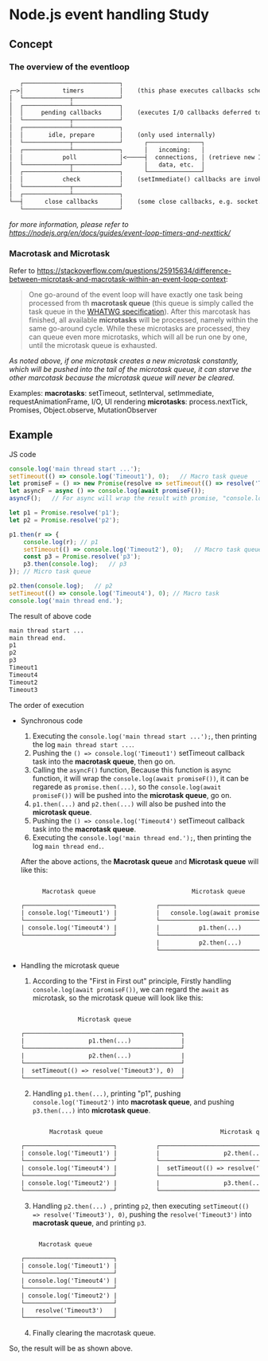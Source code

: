 # Node.js event handling Study

## Concept

### The overview of the eventloop

```txt
   ┌───────────────────────────┐
┌─>│           timers          │    (this phase executes callbacks scheduled by setTimeout() and setInterval())
│  └─────────────┬─────────────┘
│  ┌─────────────┴─────────────┐
│  │     pending callbacks     │    (executes I/O callbacks deferred to the next loop iteration.)
│  └─────────────┬─────────────┘
│  ┌─────────────┴─────────────┐
│  │       idle, prepare       │    (only used internally)
│  └─────────────┬─────────────┘      ┌───────────────┐
│  ┌─────────────┴─────────────┐      │   incoming:   │
│  │           poll            │<─────┤  connections, │ (retrieve new I/O events; execute I/O related callbacks)
│  └─────────────┬─────────────┘      │   data, etc.  │
│  ┌─────────────┴─────────────┐      └───────────────┘
│  │           check           │    (setImmediate() callbacks are invoked here)
│  └─────────────┬─────────────┘
│  ┌─────────────┴─────────────┐
└──┤      close callbacks      │    (some close callbacks, e.g. socket.on('close', ...))
   └───────────────────────────┘
```

*for more information, please refer to <https://nodejs.org/en/docs/guides/event-loop-timers-and-nexttick/>*

### Macrotask and Microtask

Refer to <https://stackoverflow.com/questions/25915634/difference-between-microtask-and-macrotask-within-an-event-loop-context>:

> One go-around of the event loop will have exactly one task being processed from th **macrotask queue** (this queue is simply called the task queue in the [WHATWG specification](https://html.spec.whatwg.org/multipage/webappapis.html#task-queue)). After this marcotask has finished, all available **microtasks** will be processed, namely within the same go-around cycle. While these microtasks are processed, they can queue even more microtasks, which will all be run one by one, until the microtask queue is exhausted.

*As noted above, if one microtask creates a new microtask constantly, which will be pushed into the tail of the microtask queue, it can starve the other marcotask because the microtask queue will never be cleared.*

Examples:
**macrotasks**: setTimeout, setInterval, setImmediate, requestAnimationFrame, I/O, UI rendering
**microtasks**: process.nextTick, Promises, Object.observe, MutationObserver

## Example

JS code

```js
console.log('main thread start ...');
setTimeout(() => console.log('Timeout1'), 0);   // Macro task queue
let promiseF = () => new Promise(resolve => setTimeout(() => resolve('Timeout3'), 0));
let asyncF = async () => console.log(await promiseF());
asyncF();   // For async will wrap the result with promise, "console.log(await promiseF())"" enters Micro task

let p1 = Promise.resolve('p1');
let p2 = Promise.resolve('p2');

p1.then(r => {
    console.log(r); // p1
    setTimeout(() => console.log('Timeout2'), 0);   // Macro task queue
    const p3 = Promise.resolve('p3');
    p3.then(console.log);   // p3
}); // Micro task queue

p2.then(console.log);   // p2
setTimeout(() => console.log('Timeout4'), 0); // Macro task
console.log('main thread end.');
```

The result of above code

```txt
main thread start ...
main thread end.
p1
p2
p3
Timeout1
Timeout4
Timeout2
Timeout3
```

The order of execution

- Synchronous code
  1. Executing the ```console.log('main thread start ...');```, then printing the log ```main thread start ...```.
  2. Pushing the ```() => console.log('Timeout1')``` setTimeout callback task into the **macrotask queue**, then go on.
  3. Calling the ```asyncF()``` function, Because this function is async function, it will wrap the ```console.log(await promiseF())```, it can be regarede as ```promise.then(...)```, so the ```console.log(await promiseF())``` will be pushed into the **microtask queue**, go on.
  4. ```p1.then(...)``` and ```p2.then(...)``` will also be pushed into the **microtask queue**.
  5. Pushing the ```() => console.log('Timeout4')``` setTimeout callback task into the **macrotask queue**.
  6. Executing the ```console.log('main thread end.');```, then printing the log ```main thread end.```.

  After the above actions, the **Macrotask queue** and **Microtask queue** will like this:

  ```txt

        Macrotask queue                           Microtask queue

  ┌─────────────────────────┐           ┌───────────────────────────────────┐
  | console.log('Timeout1') |           |   console.log(await promiseF())   |
  └─────────────────────────┘           └───────────────────────────────────┘
  | console.log('Timeout4') |           |           p1.then(...)            |
  └─────────────────────────┘           └───────────────────────────────────┘
                                        |           p2.then(...)            |
                                        └───────────────────────────────────┘

  ```

- Handling the microtask queue
  1. According to the "First in First out" principle, Firstly handling ```console.log(await promiseF())```, we can regard the ```await``` as microtask, so the microtask queue will look like this:

    ```txt

                    Microtask queue

    ┌────────────────────────────────────────────┐
    |                  p1.then(...)              |
    └────────────────────────────────────────────┘
    |                  p2.then(...)              |
    └────────────────────────────────────────────┘
    |  setTimeout(() => resolve('Timeout3'), 0)  |
    └────────────────────────────────────────────┘
    ```

  2. Handling ```p1.then(...)```, printing "p1", pushing ```console.log('Timeout2')``` into **macrotask queue**, and pushing ```p3.then(...)``` into **microtask queue**.

    ```txt

            Macrotask queue                                 Microtask queue

    ┌─────────────────────────┐           ┌────────────────────────────────────────────┐
    | console.log('Timeout1') |           |                  p2.then(...)              |
    └─────────────────────────┘           └────────────────────────────────────────────┘
    | console.log('Timeout4') |           |  setTimeout(() => resolve('Timeout3'), 0)  |
    └─────────────────────────┘           └────────────────────────────────────────────┘
    | console.log('Timeout2') |           |                  p3.then(...)              |
    └─────────────────────────┘           └────────────────────────────────────────────┘
    ```

  3. Handling ```p2.then(...) ```, printing ```p2```, then executing ```setTimeout(() => resolve('Timeout3'), 0)```, pushing the ```resolve('Timeout3')``` into **macrotask queue**, and printing ```p3```.

    ```txt

         Macrotask queue

    ┌─────────────────────────┐
    | console.log('Timeout1') |
    └─────────────────────────┘
    | console.log('Timeout4') |
    └─────────────────────────┘
    | console.log('Timeout2') |
    └─────────────────────────┘
    |   resolve('Timeout3')   |
    └─────────────────────────┘
    ```

  4. Finally clearing the macrotask queue.

So, the result will be as shown above.